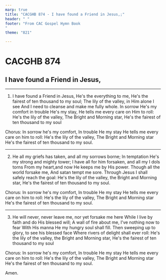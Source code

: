 ```yaml
---
marp: true
title: "CACGHB 874 - I have found a Friend in Jesus,;"
header: " "
footer: "From CAC Gospel Hymn Book 
"
theme: "821"

---
```


<style>
    :root {
        font-size: 1.7em;
    }

    section {
        display: flex;
        flex-direction: column;
        justify-content: space-evenly;
    }

	section:has(ol) {
		display: grid;
		grid-template-columns: 1fr 1fr;
		gap: 1.6em;
	}
</style>

# CACGHB 874
##   I have found a Friend in Jesus,

---

1. I have found a Friend in Jesus,
	He's the everything to me,
	He's the fairest of ten thousand to my soul;
	The lily of the valley, in Him alone I see
	And I need to cleanse and make me fully whole.
	In sorrow He's my comfort in trouble He's my stay,
	He tells me every care on
	Him to roll:
	He's the lily of the valley,
	The Bright and Morning star,
	He's the fairest of ten thousand to my soul

Chorus:
	In sorrow he's my comfort,
	In trouble He my stay
	He tells me every care on him to roll:
	He's the lily of the valley,
	The Bright and Morning star
	He's the fairest of ten thousand to my soul.

---

2. He all my griefs has taken, and all my sorrows borne;
	In temptation He's my strong and mighty tower;
	I have all for him forsaken, and all my I dols torns
	From my heart,and now He keeps me by His power.
	Though all the world forsake me,
	And satan tempt me sore.
	Through Jesus I shall safely reach the goal:
	He's the lily of the valley, the
	Bright and Morning star,
	He's the fairest of ten thousand to my soul.

Chorus:
	In sorrow he's my comfort,
	In trouble He my stay
	He tells me every care on him to roll:
	He's the lily of the valley,
	The Bright and Morning star
	He's the fairest of ten thousand to my soul.

---

3. He will never, never leave me, nor yet forsake me here
	While I live by faith and do His blessed will;
	A wall of fire about me, I've nothing now to fear
	With His manna He my hungry soul shall fill.
	Then sweeping up to glory, to see his blessed face
	Where rivers of delight shall ever roll:
	He's the lily of the valley, the
	Bright and Morning star,
	He's the fairest of ten thousand to my soul

Chorus:
	In sorrow he's my comfort,
	In trouble He my stay
	He tells me every care on him to roll:
	He's the lily of the valley,
	The Bright and Morning star
	He's the fairest of ten thousand to my soul.

Amen.



